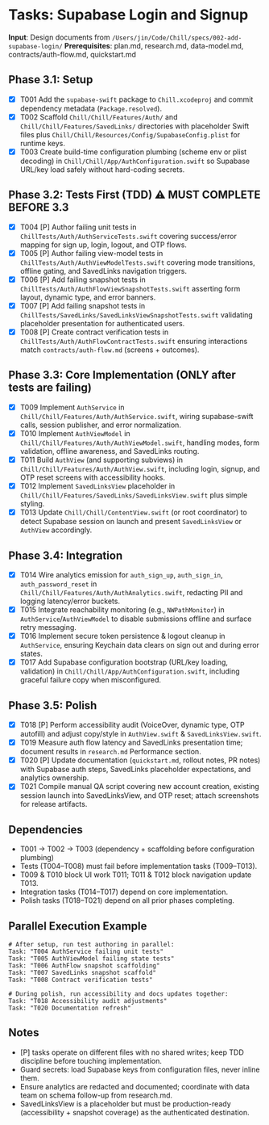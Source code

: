 # Tasks: Supabase Login and Signup

**Input**: Design documents from `/Users/jin/Code/Chill/specs/002-add-supabase-login/`
**Prerequisites**: plan.md, research.md, data-model.md, contracts/auth-flow.md, quickstart.md

## Phase 3.1: Setup
- [X] T001 Add the `supabase-swift` package to `Chill.xcodeproj` and commit dependency metadata (`Package.resolved`).
- [X] T002 Scaffold `Chill/Chill/Features/Auth/` and `Chill/Chill/Features/SavedLinks/` directories with placeholder Swift files plus `Chill/Chill/Resources/Config/SupabaseConfig.plist` for runtime keys.
- [X] T003 Create build-time configuration plumbing (scheme env or plist decoding) in `Chill/Chill/App/AuthConfiguration.swift` so Supabase URL/key load safely without hard-coding secrets.

## Phase 3.2: Tests First (TDD) ⚠️ MUST COMPLETE BEFORE 3.3
- [X] T004 [P] Author failing unit tests in `ChillTests/Auth/AuthServiceTests.swift` covering success/error mapping for sign up, login, logout, and OTP flows.
- [X] T005 [P] Author failing view-model tests in `ChillTests/Auth/AuthViewModelTests.swift` covering mode transitions, offline gating, and SavedLinks navigation triggers.
- [X] T006 [P] Add failing snapshot tests in `ChillTests/Auth/AuthFlowViewSnapshotTests.swift` asserting form layout, dynamic type, and error banners.
- [X] T007 [P] Add failing snapshot tests in `ChillTests/SavedLinks/SavedLinksViewSnapshotTests.swift` validating placeholder presentation for authenticated users.
- [X] T008 [P] Create contract verification tests in `ChillTests/Auth/AuthFlowContractTests.swift` ensuring interactions match `contracts/auth-flow.md` (screens + outcomes).

## Phase 3.3: Core Implementation (ONLY after tests are failing)
- [X] T009 Implement `AuthService` in `Chill/Chill/Features/Auth/AuthService.swift`, wiring supabase-swift calls, session publisher, and error normalization.
- [X] T010 Implement `AuthViewModel` in `Chill/Chill/Features/Auth/AuthViewModel.swift`, handling modes, form validation, offline awareness, and SavedLinks routing.
- [X] T011 Build `AuthView` (and supporting subviews) in `Chill/Chill/Features/Auth/AuthView.swift`, including login, signup, and OTP reset screens with accessibility hooks.
- [X] T012 Implement `SavedLinksView` placeholder in `Chill/Chill/Features/SavedLinks/SavedLinksView.swift` plus simple styling.
- [X] T013 Update `Chill/Chill/ContentView.swift` (or root coordinator) to detect Supabase session on launch and present `SavedLinksView` or `AuthView` accordingly.

## Phase 3.4: Integration
- [X] T014 Wire analytics emission for `auth_sign_up`, `auth_sign_in`, `auth_password_reset` in `Chill/Chill/Features/Auth/AuthAnalytics.swift`, redacting PII and logging latency/error buckets.
- [X] T015 Integrate reachability monitoring (e.g., `NWPathMonitor`) in `AuthService`/`AuthViewModel` to disable submissions offline and surface retry messaging.
- [X] T016 Implement secure token persistence & logout cleanup in `AuthService`, ensuring Keychain data clears on sign out and during error states.
- [X] T017 Add Supabase configuration bootstrap (URL/key loading, validation) in `Chill/Chill/App/AuthConfiguration.swift`, including graceful failure copy when misconfigured.

## Phase 3.5: Polish
- [X] T018 [P] Perform accessibility audit (VoiceOver, dynamic type, OTP autofill) and adjust copy/style in `AuthView.swift` & `SavedLinksView.swift`.
- [X] T019 Measure auth flow latency and SavedLinks presentation time; document results in `research.md` Performance section.
- [X] T020 [P] Update documentation (`quickstart.md`, rollout notes, PR notes) with Supabase auth steps, SavedLinks placeholder expectations, and analytics ownership.
- [X] T021 Compile manual QA script covering new account creation, existing session launch into SavedLinksView, and OTP reset; attach screenshots for release artifacts.

## Dependencies
- T001 → T002 → T003 (dependency + scaffolding before configuration plumbing)
- Tests (T004–T008) must fail before implementation tasks (T009–T013).
- T009 & T010 block UI work T011; T011 & T012 block navigation update T013.
- Integration tasks (T014–T017) depend on core implementation.
- Polish tasks (T018–T021) depend on all prior phases completing.

## Parallel Execution Example
```
# After setup, run test authoring in parallel:
Task: "T004 AuthService failing unit tests"
Task: "T005 AuthViewModel failing state tests"
Task: "T006 AuthFlow snapshot scaffolding"
Task: "T007 SavedLinks snapshot scaffold"
Task: "T008 Contract verification tests"

# During polish, run accessibility and docs updates together:
Task: "T018 Accessibility audit adjustments"
Task: "T020 Documentation refresh"
```

## Notes
- [P] tasks operate on different files with no shared writes; keep TDD discipline before touching implementation.
- Guard secrets: load Supabase keys from configuration files, never inline them.
- Ensure analytics are redacted and documented; coordinate with data team on schema follow-up from research.md.
- SavedLinksView is a placeholder but must be production-ready (accessibility + snapshot coverage) as the authenticated destination.
